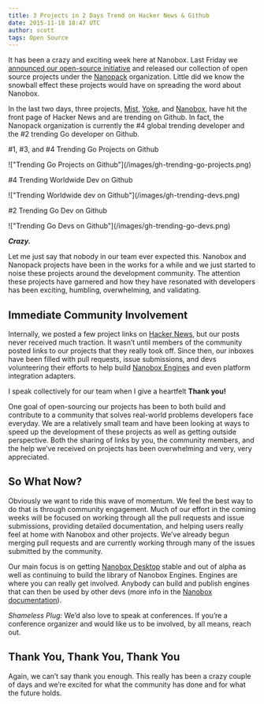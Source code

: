 ```yaml
---
title: 3 Projects in 2 Days Trend on Hacker News & Github
date: 2015-11-18 18:47 UTC
author: scott
tags: Open Source
---
```


It has been a crazy and exciting week here at Nanobox. Last Friday we [announced our open-source initiative](https://blog.nanobox.io/nanopack-a-new-vision-for-automated-infrastructure/) and released our collection of open source projects under the [Nanopack](http://nanopack.io) organization. Little did we know the snowball effect these projects would have on spreading the word about Nanobox.

In the last two days, three projects, [Mist](https://github.com/nanopack/mist), [Yoke](https://github.com/nanopack/yoke), and [Nanobox](https://desktop.nanobox.io), have hit the front page of Hacker News and are trending on Github. In fact, the Nanopack organization is currently the #4 global trending developer and the #2 trending Go developer on Github.

<p class="caption">#1, #3, and #4 Trending Go Projects on Github</p>
!["Trending Go Projects on Github"](/images/gh-trending-go-projects.png)

<p class="caption">#4 Trending Worldwide Dev on Github</p>
!["Trending Worldwide dev on Github"](/images/gh-trending-devs.png)

<p class="caption">#2 Trending Go Dev on Github</p>
!["Trending Go Devs on Github"](/images/gh-trending-go-devs.png)

***Crazy.***

Let me just say that nobody in our team ever expected this. Nanobox and Nanopack projects have been in the works for a while and we just started to noise these projects around the development community. The attention these projects have garnered and how they have resonated with developers has been exciting, humbling, overwhelming, and validating.

## Immediate Community Involvement
Internally, we posted a few project links on [Hacker News](https://news.ycombinator.com), but our posts never received much traction. It wasn’t until members of the community posted links to our projects that they really took off. Since then, our inboxes have been filled with pull requests, issue submissions, and devs volunteering their efforts to help build [Nanobox Engines](https://engines.nanobox.io) and even platform integration adapters.

I speak collectively for our team when I give a heartfelt **Thank you!**

One goal of open-sourcing our projects has been to both build and contribute to a community that solves real-world problems developers face everyday. We are a relatively small team and have been looking at ways to speed up the development of these projects as well as getting outside perspective. Both the sharing of links by you, the community members, and the help we’ve received on projects has been overwhelming and very, very appreciated.

## So What Now?
Obviously we want to ride this wave of momentum. We feel the best way to do that is through community engagement. Much of our effort in the coming weeks will be focused on working through all the pull requests and issue submissions, providing detailed documentation, and helping users really feel at home with Nanobox and other projects. We’ve already begun merging pull requests and are currently working through many of the issues submitted by the community.

Our main focus is on getting [Nanobox Desktop](https://desktop.nanobox.io/) stable and out of alpha as well as continuing to build the library of Nanobox Engines. Engines are where you can really get involved. Anybody can build and publish engines that can then be used by other devs (more info in the [Nanobox documentation](https://docs.nanobox.io/engines/)).

*Shameless Plug:* We’d also love to speak at conferences. If you’re a conference organizer and would like us to be involved, by all means, reach out.

## Thank You, Thank You, Thank You
Again, we can’t say thank you enough. This really has been a crazy couple of days and we’re excited for what the community has done and for what the future holds.